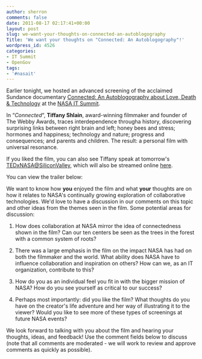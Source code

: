 ```yaml
---
author: sherron
comments: false
date: 2011-08-17 02:17:41+00:00
layout: post
slug: we-want-your-thoughts-on-connected-an-autoblogography
Title: 'We want your thoughts on "Connected: An Autoblogography"!'
wordpress_id: 4526
categories:
- IT Summit
- OpenGov
tags:
- '#nasait'
---
```


Earlier tonight, we hosted an advanced screening of the acclaimed Sundance documentary [Connected: An Autoblogography about Love, Death & Technology](http://connectedthefilm.com/) at the [NASA IT Summit](http://www.nasa.gov/offices/ocio/itsummit/index.html).

In “_Connected_“, **Tiffany Shlain**, award-winning filmmaker and founder of The Webby Awards, traces interdependence througha history, discovering surprising links between right brain and left; honey bees and stress; hormones and happiness; technology and nature; progress and consequences; and parents and children. The result: a personal film with universal resonance.

If you liked the film, you can also see Tiffany speak at tomorrow's [TEDxNASA@SiliconValley](http://tedxnasa.com/silicon-valley/speakers/), which will also be streamed online [here](http://tedxnasa.com/silicon-valley/live-stream/).

You can view the trailer below:



We want to know how **you** enjoyed the film and what **your** thoughts are on how it relates to NASA's continually growing exploration of collaborative technologies. We'd love to have a discussion in our comments on this topic and other ideas from the themes seen in the film. Some potential areas for discussion:



	
  1. How does collaboration at NASA mirror the idea of connectedness shown in the film? Can our ten centers be seen as the trees in the forest with a common system of roots?

	
  2. There was a large emphasis in the film on the impact NASA has had on both the filmmaker and the world. What ability does NASA have to influence collaboration and inspiration on others? How can we, as an IT organization, contribute to this?

	
  3. How do you as an individual feel you fit in with the bigger mission of NASA? How do you see yourself as critical to our success?

	
  4. Perhaps most importantly: did you like the film? What thoughts do you have on the creator's life adventure and her way of illustrating it to the viewer? Would you like to see more of these types of screenings at future NASA events?




We look forward to talking with you about the film and hearing your thoughts, ideas, and feedback! Use the comment fields below to discuss (note that all comments are moderated - we will work to review and approve comments as quickly as possible).
